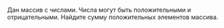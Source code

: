 Дан массив с числами. Числа могут быть положительными и отрицательными. Найдите сумму положительных элементов массива.